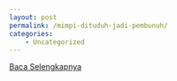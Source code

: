 ```yaml
---
layout: post
permalink: /mimpi-dituduh-jadi-pembunuh/
categories:
    - Uncategorized
---
```


[Baca Selengkapnya](/08)